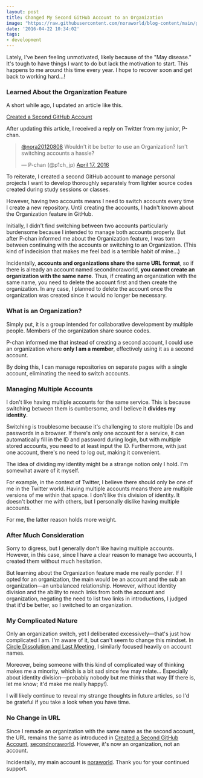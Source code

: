 ```yaml
---
layout: post
title: Changed My Second GitHub Account to an Organization
image: "https://raw.githubusercontent.com/noraworld/blog-content/main/github-account-to-organization/github_logo.png"
date: '2016-04-22 10:34:02'
tags:
- development
---
```


Lately, I've been feeling unmotivated, likely because of the "May disease." It's tough to have things I want to do but lack the motivation to start. This happens to me around this time every year. I hope to recover soon and get back to working hard...!

### Learned About the Organization Feature
A short while ago, I updated an article like this.

[Created a Second GitHub Account](http://blog.noraworld.jp/second-github-account/)

After updating this article, I received a reply on Twitter from my junior, P-chan.

<blockquote class="twitter-tweet" data-lang="ja"><p lang="ja" dir="ltr"><a href="https://twitter.com/nora20120808">@nora20120808</a> Wouldn't it be better to use an Organization? Isn't switching accounts a hassle?</p>&mdash; P-chan (@p1ch_jp) <a href="https://twitter.com/p1ch_jp/status/721632103469723648">April 17, 2016</a></blockquote>
<script async src="//platform.twitter.com/widgets.js" charset="utf-8"></script>

To reiterate, I created a second GitHub account to manage personal projects I want to develop thoroughly separately from lighter source codes created during study sessions or classes.

However, having two accounts means I need to switch accounts every time I create a new repository. Until creating the accounts, I hadn't known about the Organization feature in GitHub.

Initially, I didn't find switching between two accounts particularly burdensome because I intended to manage both accounts properly. But after P-chan informed me about the Organization feature, I was torn between continuing with the accounts or switching to an Organization. (This kind of indecision that makes me feel bad is a terrible habit of mine...)

Incidentally, **accounts and organizations share the same URL format**, so if there is already an account named secondnoraworld, **you cannot create an organization with the same name**. Thus, if creating an organization with the same name, you need to delete the account first and then create the organization. In any case, I planned to delete the account once the organization was created since it would no longer be necessary.

### What is an Organization?
Simply put, it is a group intended for collaborative development by multiple people. Members of the organization share source codes.

P-chan informed me that instead of creating a second account, I could use an organization where **only I am a member**, effectively using it as a second account.

By doing this, I can manage repositories on separate pages with a single account, eliminating the need to switch accounts.

### Managing Multiple Accounts
I don't like having multiple accounts for the same service. This is because switching between them is cumbersome, and I believe it **divides my identity**.

Switching is troublesome because it's challenging to store multiple IDs and passwords in a browser. If there's only one account for a service, it can automatically fill in the ID and password during login, but with multiple stored accounts, you need to at least input the ID. Furthermore, with just one account, there's no need to log out, making it convenient.

The idea of dividing my identity might be a strange notion only I hold. I'm somewhat aware of it myself.

For example, in the context of Twitter, I believe there should only be one of me in the Twitter world. Having multiple accounts means there are multiple versions of me within that space. I don't like this division of identity. It doesn't bother me with others, but I personally dislike having multiple accounts.

For me, the latter reason holds more weight.

### After Much Consideration
Sorry to digress, but I generally don't like having multiple accounts. However, in this case, since I have a clear reason to manage two accounts, I created them without much hesitation.

But learning about the Organization feature made me really ponder. If I opted for an organization, the main would be an account and the sub an organization—an unbalanced relationship. However, without identity division and the ability to reach links from both the account and organization, negating the need to list two links in introductions, I judged that it'd be better, so I switched to an organization.

### My Complicated Nature
Only an organization switch, yet I deliberated excessively—that's just how complicated I am. I'm aware of it, but can't seem to change this mindset. In [Circle Dissolution and Last Meeting](http://blog.noraworld.jp/circle-breakup/), I similarly focused heavily on account names.

Moreover, being someone with this kind of complicated way of thinking makes me a minority, which is a bit sad since few may relate... Especially about identity division—probably nobody but me thinks that way (If there is, let me know; it'd make me really happy!).

I will likely continue to reveal my strange thoughts in future articles, so I'd be grateful if you take a look when you have time.

### No Change in URL
Since I remade an organization with the same name as the second account, the URL remains the same as introduced in [Created a Second GitHub Account](http://blog.noraworld.jp/second-github-account/), <a href="https://github.com/secondnoraworld" target="_blank">secondnoraworld</a>. However, it's now an organization, not an account.

Incidentally, my main account is <a href="https://github.com/noraworld" target="_blank">noraworld</a>. Thank you for your continued support.
